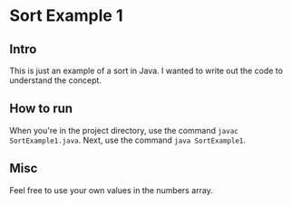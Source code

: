 # Sort Example 1

## Intro
This is just an example of a sort in Java. I wanted to write out the code to understand the concept.

## How to run
When you're in the project directory, use the command ```javac SortExample1.java```.
Next, use the command ```java SortExample1```.

## Misc
Feel free to use your own values in the numbers array.